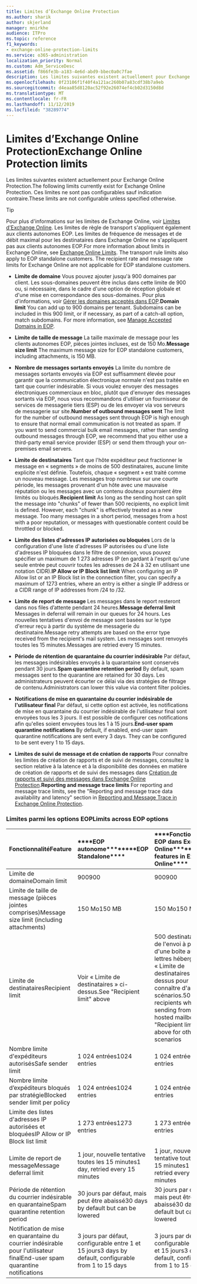 ```yaml
---
title: Limites d’Exchange Online Protection
ms.author: sharik
author: skjerland
manager: mnirkhe
audience: ITPro
ms.topic: reference
f1_keywords:
- exchange-online-protection-limits
ms.service: o365-administration
localization_priority: Normal
ms.custom: Adm_ServiceDesc
ms.assetid: f866fe3b-a183-4e6d-abd9-bbec0a0c7fae
description: Les limites suivantes existent actuellement pour Exchange Online Protection. Ces limites ne sont pas configurables sauf indication contraire.
ms.openlocfilehash: 0f23106f1f40f4a121ac260b07a83cdf38b7a9eb
ms.sourcegitcommit: d4eaa85d8120ac52f92e26074ef4cb02d3150d8d
ms.translationtype: MT
ms.contentlocale: fr-FR
ms.lasthandoff: 11/12/2019
ms.locfileid: "38289774"
---
```

# <a name="exchange-online-protection-limits"></a><span data-ttu-id="06d41-104">Limites d’Exchange Online Protection</span><span class="sxs-lookup"><span data-stu-id="06d41-104">Exchange Online Protection limits</span></span>

<span data-ttu-id="06d41-105">Les limites suivantes existent actuellement pour Exchange Online Protection.</span><span class="sxs-lookup"><span data-stu-id="06d41-105">The following limits currently exist for Exchange Online Protection.</span></span> <span data-ttu-id="06d41-106">Ces limites ne sont pas configurables sauf indication contraire.</span><span class="sxs-lookup"><span data-stu-id="06d41-106">These limits are not configurable unless specified otherwise.</span></span> 
  
> [!TIP]
> <span data-ttu-id="06d41-p103">Pour plus d'informations sur les limites de Exchange Online, voir [Limites d'Exchange Online](../exchange-online-service-description/exchange-online-limits.md). Les limites de règle de transport s'appliquent également aux clients autonomes EOP. Les limites de fréquence de messages et de débit maximal pour les destinataires dans Exchange Online ne s'appliquent pas aux clients autonomes EOP.</span><span class="sxs-lookup"><span data-stu-id="06d41-p103">For more information about limits in Exchange Online, see [Exchange Online Limits](../exchange-online-service-description/exchange-online-limits.md). The transport rule limits also apply to EOP standalone customers. The recipient rate and message rate limits for Exchange Online are not applicable for EOP standalone customers.</span></span> 
  
- <span data-ttu-id="06d41-p104">**Limite de domaine** Vous pouvez ajouter jusqu'à 900 domaines par client. Les sous-domaines peuvent être inclus dans cette limite de 900 ou, si nécessaire, dans le cadre d'une option de réception globale et d'une mise en correspondance des sous-domaines. Pour plus d'informations, voir [Gérer les domaines acceptés dans EOP](https://go.microsoft.com/fwlink/p/?LinkId=282239).</span><span class="sxs-lookup"><span data-stu-id="06d41-p104">**Domain limit** You can add up to 900 domains per tenant. Subdomains can be included in this 900 limit, or if necessary, as part of a catch-all option, match subdomains. For more information, see [Manage Accepted Domains in EOP](https://go.microsoft.com/fwlink/p/?LinkId=282239).</span></span>
    
- <span data-ttu-id="06d41-113">**Limite de taille de message** La taille maximale de message pour les clients autonomes EOP, pièces jointes incluses, est de 150 Mo.</span><span class="sxs-lookup"><span data-stu-id="06d41-113">**Message size limit** The maximum message size for EOP standalone customers, including attachments, is 150 MB.</span></span> 
    
- <span data-ttu-id="06d41-p105">**Nombre de messages sortants envoyés** La limite du nombre de messages sortants envoyés via EOP est suffisamment élevée pour garantir que la communication électronique normale n'est pas traitée en tant que courrier indésirable. Si vous voulez envoyer des messages électroniques commerciaux en bloc, plutôt que d'envoyer des messages sortants via EOP, nous vous recommandons d'utiliser un fournisseur de services de messagerie tiers (ESP) ou de les envoyer via vos serveurs de messagerie sur site.</span><span class="sxs-lookup"><span data-stu-id="06d41-p105">**Number of outbound messages sent** The limit for the number of outbound messages sent through EOP is high enough to ensure that normal email communication is not treated as spam. If you want to send commercial bulk email messages, rather than sending outbound messages through EOP, we recommend that you either use a third-party email service provider (ESP) or send them through your on-premises email servers.</span></span> 
    
- <span data-ttu-id="06d41-p106">**Limite de destinataires** Tant que l'hôte expéditeur peut fractionner le message en « segments » de moins de 500 destinataires, aucune limite explicite n'est définie. Toutefois, chaque « segment » est traité comme un nouveau message. Les messages trop nombreux sur une courte période, les messages provenant d'un hôte avec une mauvaise réputation ou les messages avec un contenu douteux pourraient être limités ou bloqués.</span><span class="sxs-lookup"><span data-stu-id="06d41-p106">**Recipient limit** As long as the sending host can split the message into "chunks" of fewer than 500 recipients, no explicit limit is defined. However, each "chunk" is effectively treated as a new message. Too many messages in a short period, messages from a host with a poor reputation, or messages with questionable content could be throttled or blocked.</span></span> 
    
- <span data-ttu-id="06d41-119">**Limite des listes d'adresses IP autorisées ou bloquées** Lors de la configuration d'une liste d'adresses IP autorisées ou d'une liste d'adresses IP bloquées dans le filtre de connexion, vous pouvez spécifier un maximum de 1 273 adresses IP (en gardant à l'esprit qu'une seule entrée peut couvrir toutes les adresses de 24 à 32 en utilisant une notation CIDR).</span><span class="sxs-lookup"><span data-stu-id="06d41-119">**IP Allow or IP Block list limit** When configuring an IP Allow list or an IP Block list in the connection filter, you can specify a maximum of 1273 entries, where an entry is either a single IP address or a CIDR range of IP addresses from /24 to /32.</span></span> 
    
- <span data-ttu-id="06d41-120">**Limite de report de message** Les messages dans le report resteront dans nos files d’attente pendant 24 heures.</span><span class="sxs-lookup"><span data-stu-id="06d41-120">**Message deferral limit** Messages in deferral will remain in our queues for 24 hours.</span></span> <span data-ttu-id="06d41-121">Les nouvelles tentatives d'envoi de message sont basées sur le type d'erreur reçu à partir du système de messagerie du destinataire.</span><span class="sxs-lookup"><span data-stu-id="06d41-121">Message retry attempts are based on the error type received from the recipient's mail system.</span></span> <span data-ttu-id="06d41-122">Les messages sont renvoyés toutes les 15 minutes.</span><span class="sxs-lookup"><span data-stu-id="06d41-122">Messages are retried every 15 minutes.</span></span> 
    
- <span data-ttu-id="06d41-123">**Période de rétention de quarantaine du courrier indésirable** Par défaut, les messages indésirables envoyés à la quarantaine sont conservés pendant 30 jours.</span><span class="sxs-lookup"><span data-stu-id="06d41-123">**Spam quarantine retention period** By default, spam messages sent to the quarantine are retained for 30 days.</span></span> <span data-ttu-id="06d41-124">Les administrateurs peuvent écourter ce délai via des stratégies de filtrage de contenu.</span><span class="sxs-lookup"><span data-stu-id="06d41-124">Administrators can lower this value via content filter policies.</span></span> 
    
- <span data-ttu-id="06d41-p109">**Notifications de mise en quarantaine du courrier indésirable de l'utilisateur final** Par défaut, si cette option est activée, les notifications de mise en quarantaine du courrier indésirable de l'utilisateur final sont envoyées tous les 3 jours. Il est possible de configurer ces notifications afin qu'elles soient envoyées tous les 1 à 15 jours.</span><span class="sxs-lookup"><span data-stu-id="06d41-p109">**End-user spam quarantine notifications** By default, if enabled, end-user spam quarantine notifications are sent every 3 days. They can be configured to be sent every 1 to 15 days.</span></span> 
    
- <span data-ttu-id="06d41-127">**Limites de suivi de message et de création de rapports** Pour connaître les limites de création de rapports et de suivi de messages, consultez la section relative à la latence et à la disponibilité des données en matière de création de rapports et de suivi des messages dans [Création de rapports et suivi des messages dans Exchange Online Protection](https://go.microsoft.com/fwlink/?LinkId=394248).</span><span class="sxs-lookup"><span data-stu-id="06d41-127">**Reporting and message trace limits** For reporting and message trace limits, see the "Reporting and message trace data availability and latency" section in [Reporting and Message Trace in Exchange Online Protection](https://go.microsoft.com/fwlink/?LinkId=394248).</span></span>
    
### <a name="limits-across-eop-options"></a><span data-ttu-id="06d41-128">Limites parmi les options EOP</span><span class="sxs-lookup"><span data-stu-id="06d41-128">Limits across EOP options</span></span>

|<span data-ttu-id="06d41-129">**Fonctionnalité**</span><span class="sxs-lookup"><span data-stu-id="06d41-129">**Feature**</span></span>|<span data-ttu-id="06d41-130">\*\*\*\*EOP autonome\*\*\*\*</span><span class="sxs-lookup"><span data-stu-id="06d41-130">\*\*\*\*EOP Standalone\*\*\*\*</span></span>|<span data-ttu-id="06d41-131">\*\*\*\*Fonctionnalités EOP dans Exchange Online\*\*\*\*</span><span class="sxs-lookup"><span data-stu-id="06d41-131">\*\*\*\*EOP features in Exchange Online\*\*\*\*</span></span>|<span data-ttu-id="06d41-132">\*\*\*\*Licence d'accès client Exchange Enterprise avec services\*\*\*\*</span><span class="sxs-lookup"><span data-stu-id="06d41-132">\*\*\*\*Exchange Enterprise CAL with Services\*\*\*\*</span></span>|
|:-----|:-----|:-----|:-----|
|<span data-ttu-id="06d41-133">Limite de domaine</span><span class="sxs-lookup"><span data-stu-id="06d41-133">Domain limit</span></span>  <br/> |<span data-ttu-id="06d41-134">900</span><span class="sxs-lookup"><span data-stu-id="06d41-134">900</span></span>  <br/> |<span data-ttu-id="06d41-135">900</span><span class="sxs-lookup"><span data-stu-id="06d41-135">900</span></span>  <br/> |<span data-ttu-id="06d41-136">900</span><span class="sxs-lookup"><span data-stu-id="06d41-136">900</span></span>  <br/> |
|<span data-ttu-id="06d41-137">Limite de taille de message (pièces jointes comprises)</span><span class="sxs-lookup"><span data-stu-id="06d41-137">Message size limit (including attachments)</span></span>  <br/> |<span data-ttu-id="06d41-138">150 Mo</span><span class="sxs-lookup"><span data-stu-id="06d41-138">150 MB</span></span>  <br/> |<span data-ttu-id="06d41-139">150 Mo</span><span class="sxs-lookup"><span data-stu-id="06d41-139">150 MB</span></span>  <br/> |<span data-ttu-id="06d41-140">150 Mo</span><span class="sxs-lookup"><span data-stu-id="06d41-140">150 MB</span></span>  <br/> |
|<span data-ttu-id="06d41-141">Limite de destinataires</span><span class="sxs-lookup"><span data-stu-id="06d41-141">Recipient limit</span></span>  <br/> |<span data-ttu-id="06d41-142">Voir « Limite de destinataires » ci-dessus.</span><span class="sxs-lookup"><span data-stu-id="06d41-142">See "Recipient limit" above</span></span>  <br/> |<span data-ttu-id="06d41-143">500 destinataires lors de l'envoi à partir d'une boîte aux lettres hébergée. Voir « Limite de destinataires » ci-dessus pour connaître d'autres scénarios.</span><span class="sxs-lookup"><span data-stu-id="06d41-143">500 recipients when sending from a hosted mailbox; see "Recipient limit" above for other scenarios</span></span>  <br/> |<span data-ttu-id="06d41-144">Voir « Limite de destinataires » ci-dessus.</span><span class="sxs-lookup"><span data-stu-id="06d41-144">See "Recipient limit" above</span></span>  <br/> |
|<span data-ttu-id="06d41-145">Nombre limite d'expéditeurs autorisés</span><span class="sxs-lookup"><span data-stu-id="06d41-145">Safe sender limit</span></span>  <br/> |<span data-ttu-id="06d41-146">1 024 entrées</span><span class="sxs-lookup"><span data-stu-id="06d41-146">1024 entries</span></span>  <br/> |<span data-ttu-id="06d41-147">1 024 entrées</span><span class="sxs-lookup"><span data-stu-id="06d41-147">1024 entries</span></span>  <br/> ||
|<span data-ttu-id="06d41-148">Nombre limite d’expéditeurs bloqués par stratégie</span><span class="sxs-lookup"><span data-stu-id="06d41-148">Blocked sender limit per policy</span></span>  <br/> |<span data-ttu-id="06d41-149">1 024 entrées</span><span class="sxs-lookup"><span data-stu-id="06d41-149">1024 entries</span></span>  <br/> |<span data-ttu-id="06d41-150">1 024 entrées</span><span class="sxs-lookup"><span data-stu-id="06d41-150">1024 entries</span></span>  <br/> ||
|<span data-ttu-id="06d41-151">Limite des listes d'adresses IP autorisées et bloquées</span><span class="sxs-lookup"><span data-stu-id="06d41-151">IP Allow or IP Block list limit</span></span>  <br/> |<span data-ttu-id="06d41-152">1 273 entrées</span><span class="sxs-lookup"><span data-stu-id="06d41-152">1273 entries</span></span>  <br/> |<span data-ttu-id="06d41-153">1 273 entrées</span><span class="sxs-lookup"><span data-stu-id="06d41-153">1273 entries</span></span>  <br/> |<span data-ttu-id="06d41-154">1 273 entrées</span><span class="sxs-lookup"><span data-stu-id="06d41-154">1273 entries</span></span>  <br/> |
|<span data-ttu-id="06d41-155">Limite de report de message</span><span class="sxs-lookup"><span data-stu-id="06d41-155">Message deferral limit</span></span>  <br/> |<span data-ttu-id="06d41-156">1 jour, nouvelle tentative toutes les 15 minutes</span><span class="sxs-lookup"><span data-stu-id="06d41-156">1 day, retried every 15 minutes</span></span>  <br/> |<span data-ttu-id="06d41-157">1 jour, nouvelle tentative toutes les 15 minutes</span><span class="sxs-lookup"><span data-stu-id="06d41-157">1 day, retried every 15 minutes</span></span>  <br/> |<span data-ttu-id="06d41-158">1 jour, nouvelle tentative toutes les 15 minutes</span><span class="sxs-lookup"><span data-stu-id="06d41-158">1 day, retried every 15 minutes</span></span>  <br/> |
|<span data-ttu-id="06d41-159">Période de rétention du courrier indésirable en quarantaine</span><span class="sxs-lookup"><span data-stu-id="06d41-159">Spam quarantine retention period</span></span>  <br/> |<span data-ttu-id="06d41-160">30 jours par défaut, mais peut être abaissé</span><span class="sxs-lookup"><span data-stu-id="06d41-160">30 days by default but can be lowered</span></span>  <br/> |<span data-ttu-id="06d41-161">30 jours par défaut, mais peut être abaissé</span><span class="sxs-lookup"><span data-stu-id="06d41-161">30 days by default but can be lowered</span></span>  <br/> |<span data-ttu-id="06d41-162">30 jours par défaut, mais peut être abaissé</span><span class="sxs-lookup"><span data-stu-id="06d41-162">30 days by default but can be lowered</span></span>  <br/> |
|<span data-ttu-id="06d41-163">Notification de mise en quarantaine du courrier indésirable pour l'utilisateur final</span><span class="sxs-lookup"><span data-stu-id="06d41-163">End-user spam quarantine notifications</span></span>  <br/> |<span data-ttu-id="06d41-164">3 jours par défaut, configurable entre 1 et 15 jours</span><span class="sxs-lookup"><span data-stu-id="06d41-164">3 days by default, configurable from 1 to 15 days</span></span>  <br/> |<span data-ttu-id="06d41-165">3 jours par défaut, configurable entre 1 et 15 jours</span><span class="sxs-lookup"><span data-stu-id="06d41-165">3 days by default, configurable from 1 to 15 days</span></span>  <br/> |<span data-ttu-id="06d41-166">3 jours par défaut, configurable entre 1 et 15 jours</span><span class="sxs-lookup"><span data-stu-id="06d41-166">3 days by default, configurable from 1 to 15 days</span></span>  <br/> |
   

